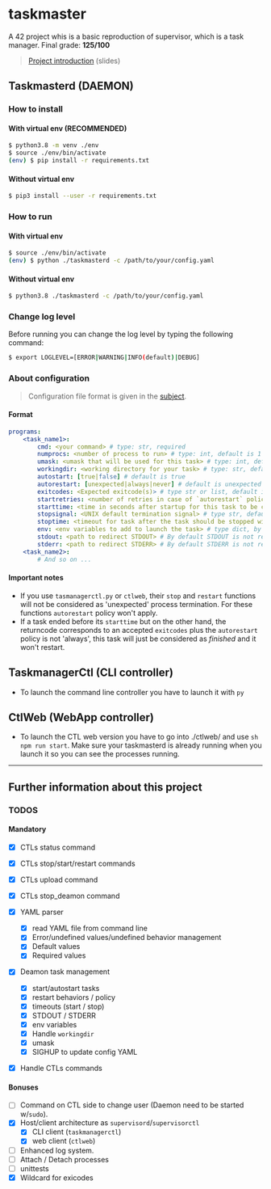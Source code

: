# taskmaster

A 42 project whis is a basic reproduction of supervisor, which is a task manager.
Final grade: **125/100**

> [Project introduction](https://docs.google.com/presentation/d/1LcZcP-kSzcBjE6d3_cHoFy3v_VbIdg4a8T83Fyj7EQY/edit?usp=sharing) (slides)


## Taskmasterd (DAEMON)

### How to install

#### With virtual env (RECOMMENDED)
```sh
$ python3.8 -m venv ./env
$ source ./env/bin/activate
(env) $ pip install -r requirements.txt
```

#### Without virtual env
```sh
$ pip3 install --user -r requirements.txt
```

### How to run

#### With virtual env
```sh
$ source ./env/bin/activate
(env) $ python ./taskmasterd -c /path/to/your/config.yaml
```

#### Without virtual env
```sh
$ python3.8 ./taskmasterd -c /path/to/your/config.yaml
```

### Change log level

Before running you can change the log level by typing the following command:
```sh
$ export LOGLEVEL=[ERROR|WARNING|INFO(default)|DEBUG]
```

### About configuration

> Configuration file format is given in the [subject](./fr.subject.pdf).

#### Format
```yaml
programs:
    <task_name1>:
        cmd: <your command> # type: str, required
        numprocs: <number of process to run> # type: int, default is 1
        umask: <umask that will be used for this task> # type: int, default is 666
        workingdir: <working directory for your task> # type: str, default is the current path
        autostart: [true|false] # default is true
        autorestart: [unexpected|always|never] # default is unexpected
        exitcodes: <Expected exitcode(s)> # type str or list, default is 0
        startretries: <number of retries in case of `autorestart` policy> # type int, default is 2
        starttime: <time in seconds after startup for this task to be considered as started> # type int, default is 5
        stopsignal: <UNIX default termination signal> # type str, default is 'TERM'
        stoptime: <timeout for task after the task should be stopped with a stopsignal> # type int, default is 10
        env: <env variables to add to launch the task> # type dict, by default there isn't any added variables.
        stdout: <path to redirect STDOUT> # By default STDOUT is not redirected
        stderr: <path to redirect STDERR> # By default STDERR is not redirected
    <task_name2>:
        # And so on ...
```

#### Important notes

- If you use `tasmanagerctl.py` or `ctlweb`, their `stop` and `restart` functions will not be considered as 'unexpected' process termination. For these functions `autorestart` policy won't apply.
- If a task ended before its `starttime` but on the other hand, the returncode corresponds to an accepted `exitcodes` plus the `autorestart` policy is not 'always', this task will just be considered as _finished_ and it won't restart.

## TaskmanagerCtl (CLI controller)

- To launch the command line controller you have to launch it with `py`

## CtlWeb (WebApp controller)

- To launch the CTL web version you have to go into ./ctlweb/ and use ```sh npm run start```. Make sure your taskmasterd is already running when you launch it so you can see the processes running.

***

## Further information about this project

### TODOS

#### Mandatory

- [x] CTLs status command
- [x] CTLs stop/start/restart commands
- [x] CTLs upload command
- [x] CTLs stop_deamon command

- [x] YAML parser
    - [x] read YAML file from command line
    - [x] Error/undefined values/undefined behavior management
    - [x] Default values
    - [x] Required values
- [x] Deamon task management
    - [x] start/autostart tasks
    - [x] restart behaviors / policy
    - [x] timeouts (start / stop)
    - [x] STDOUT / STDERR
    - [x] env variables
    - [x] Handle `workingdir`
    - [x] umask
    - [x] SIGHUP to update config YAML
- [x] Handle CTLs commands

#### Bonuses

- [ ] Command on CTL side to change user (Daemon need to be started w/`sudo`).
- [x] Host/client architecture as `supervisord`/`supervisorctl`
    - [x] CLI client (`taskmanagerctl`)
    - [x] web client (`ctlweb`)
- [ ] Enhanced log system.
- [ ] Attach / Detach processes
- [ ] unittests
- [x] Wildcard for exicodes
